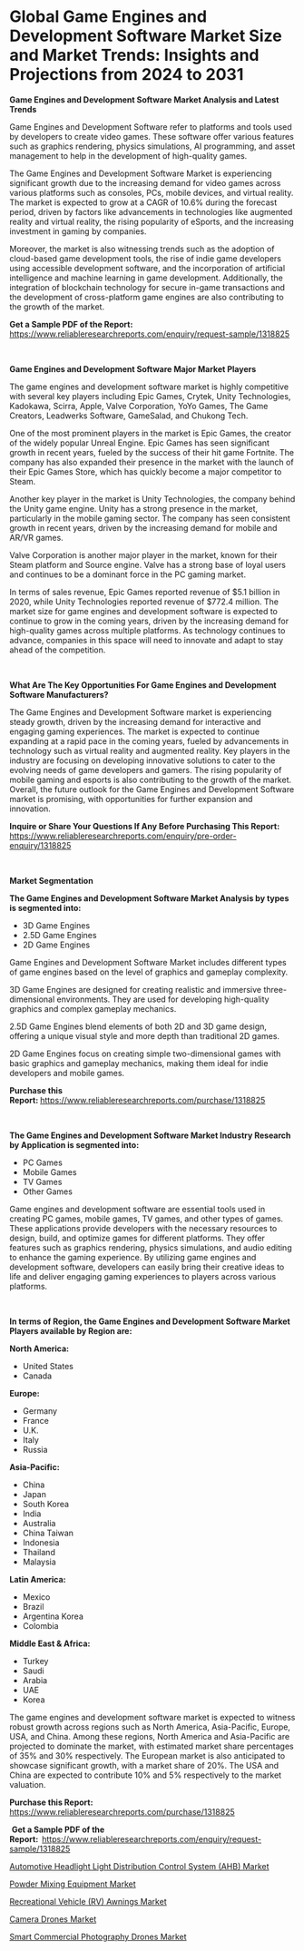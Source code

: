 <p><h1>Global Game Engines and Development Software Market Size and Market Trends: Insights and Projections from 2024 to 2031</h1></p><p><strong>Game Engines and Development Software Market Analysis and Latest Trends</strong></p>
<p><p>Game Engines and Development Software refer to platforms and tools used by developers to create video games. These software offer various features such as graphics rendering, physics simulations, AI programming, and asset management to help in the development of high-quality games.</p><p>The Game Engines and Development Software Market is experiencing significant growth due to the increasing demand for video games across various platforms such as consoles, PCs, mobile devices, and virtual reality. The market is expected to grow at a CAGR of 10.6% during the forecast period, driven by factors like advancements in technologies like augmented reality and virtual reality, the rising popularity of eSports, and the increasing investment in gaming by companies.</p><p>Moreover, the market is also witnessing trends such as the adoption of cloud-based game development tools, the rise of indie game developers using accessible development software, and the incorporation of artificial intelligence and machine learning in game development. Additionally, the integration of blockchain technology for secure in-game transactions and the development of cross-platform game engines are also contributing to the growth of the market.</p></p>
<p><strong>Get a Sample PDF of the Report:&nbsp;</strong> <a href="https://www.reliableresearchreports.com/enquiry/request-sample/1318825">https://www.reliableresearchreports.com/enquiry/request-sample/1318825</a></p>
<p>&nbsp;</p>
<p><strong>Game Engines and Development Software Major Market Players</strong></p>
<p><p>The game engines and development software market is highly competitive with several key players including Epic Games, Crytek, Unity Technologies, Kadokawa, Scirra, Apple, Valve Corporation, YoYo Games, The Game Creators, Leadwerks Software, GameSalad, and Chukong Tech.</p><p>One of the most prominent players in the market is Epic Games, the creator of the widely popular Unreal Engine. Epic Games has seen significant growth in recent years, fueled by the success of their hit game Fortnite. The company has also expanded their presence in the market with the launch of their Epic Games Store, which has quickly become a major competitor to Steam.</p><p>Another key player in the market is Unity Technologies, the company behind the Unity game engine. Unity has a strong presence in the market, particularly in the mobile gaming sector. The company has seen consistent growth in recent years, driven by the increasing demand for mobile and AR/VR games.</p><p>Valve Corporation is another major player in the market, known for their Steam platform and Source engine. Valve has a strong base of loyal users and continues to be a dominant force in the PC gaming market.</p><p>In terms of sales revenue, Epic Games reported revenue of $5.1 billion in 2020, while Unity Technologies reported revenue of $772.4 million. The market size for game engines and development software is expected to continue to grow in the coming years, driven by the increasing demand for high-quality games across multiple platforms. As technology continues to advance, companies in this space will need to innovate and adapt to stay ahead of the competition.</p></p>
<p>&nbsp;</p>
<p><strong>What Are The Key Opportunities For Game Engines and Development Software Manufacturers?</strong></p>
<p><p>The Game Engines and Development Software market is experiencing steady growth, driven by the increasing demand for interactive and engaging gaming experiences. The market is expected to continue expanding at a rapid pace in the coming years, fueled by advancements in technology such as virtual reality and augmented reality. Key players in the industry are focusing on developing innovative solutions to cater to the evolving needs of game developers and gamers. The rising popularity of mobile gaming and esports is also contributing to the growth of the market. Overall, the future outlook for the Game Engines and Development Software market is promising, with opportunities for further expansion and innovation.</p></p>
<p><strong>Inquire or Share Your Questions If Any Before Purchasing This Report:</strong> <a href="https://www.reliableresearchreports.com/enquiry/pre-order-enquiry/1318825">https://www.reliableresearchreports.com/enquiry/pre-order-enquiry/1318825</a></p>
<p>&nbsp;</p>
<p><strong>Market Segmentation</strong></p>
<p><strong>The Game Engines and Development Software Market Analysis by types is segmented into:</strong></p>
<p><ul><li>3D Game Engines</li><li>2.5D Game Engines</li><li>2D Game Engines</li></ul></p>
<p><p>Game Engines and Development Software Market includes different types of game engines based on the level of graphics and gameplay complexity. </p><p>3D Game Engines are designed for creating realistic and immersive three-dimensional environments. They are used for developing high-quality graphics and complex gameplay mechanics.</p><p>2.5D Game Engines blend elements of both 2D and 3D game design, offering a unique visual style and more depth than traditional 2D games.</p><p>2D Game Engines focus on creating simple two-dimensional games with basic graphics and gameplay mechanics, making them ideal for indie developers and mobile games.</p></p>
<p><strong>Purchase this Report:&nbsp;</strong><a href="https://www.reliableresearchreports.com/purchase/1318825">https://www.reliableresearchreports.com/purchase/1318825</a></p>
<p>&nbsp;</p>
<p><strong>The Game Engines and Development Software Market Industry Research by Application is segmented into:</strong></p>
<p><ul><li>PC Games</li><li>Mobile Games</li><li>TV Games</li><li>Other Games</li></ul></p>
<p><p>Game engines and development software are essential tools used in creating PC games, mobile games, TV games, and other types of games. These applications provide developers with the necessary resources to design, build, and optimize games for different platforms. They offer features such as graphics rendering, physics simulations, and audio editing to enhance the gaming experience. By utilizing game engines and development software, developers can easily bring their creative ideas to life and deliver engaging gaming experiences to players across various platforms.</p></p>
<p>&nbsp;</p>
<p><strong>In terms of Region, the Game Engines and Development Software Market Players available by Region are:</strong></p>
<p>
    <p> <strong> North America: </strong>
        <ul>
            <li>United States</li>
            <li>Canada</li>
        </ul>
        </p> 
    <p> <strong> Europe: </strong>
        <ul>
            <li>Germany</li>
            <li>France</li>
            <li>U.K.</li>
            <li>Italy</li>
            <li>Russia</li>
        </ul>
        </p> 
    <p> <strong> Asia-Pacific: </strong>
        <ul>
            <li>China</li>
            <li>Japan</li>
            <li>South Korea</li>
            <li>India</li>
            <li>Australia</li>
            <li>China Taiwan</li>
            <li>Indonesia</li>
            <li>Thailand</li>
            <li>Malaysia</li>
        </ul>
        </p> 
    <p> <strong> Latin America: </strong>
        <ul>
            <li>Mexico</li>
            <li>Brazil</li>
            <li>Argentina Korea</li>
            <li>Colombia</li>
        </ul>
        </p> 
    <p> <strong> Middle East & Africa: </strong>
        <ul>
            <li>Turkey</li>
            <li>Saudi</li>
            <li>Arabia</li>
            <li>UAE</li>
            <li>Korea</li>
        </ul>
    </p>
    </p>
<p><p>The game engines and development software market is expected to witness robust growth across regions such as North America, Asia-Pacific, Europe, USA, and China. Among these regions, North America and Asia-Pacific are projected to dominate the market, with estimated market share percentages of 35% and 30% respectively. The European market is also anticipated to showcase significant growth, with a market share of 20%. The USA and China are expected to contribute 10% and 5% respectively to the market valuation.</p></p>
<p><strong>Purchase this Report: </strong><a href="https://www.reliableresearchreports.com/purchase/1318825">https://www.reliableresearchreports.com/purchase/1318825</a></p>
<p>&nbsp;<strong>Get a Sample PDF of the Report:&nbsp;&nbsp;</strong><a href="https://www.reliableresearchreports.com/enquiry/request-sample/1318825">https://www.reliableresearchreports.com/enquiry/request-sample/1318825</a></p>
<p><strong></strong></p>
<p><p><a href="https://view.publitas.com/reportprime-1/automotive-headlight-light-distribution-control-system-ahb-market-share-market-new-trends-analysis-report-by-type-by-application-by-end-use-by-region-and-segment-forecasts-2024-2031/">Automotive Headlight Light Distribution Control System (AHB) Market</a></p><p><a href="https://forested-sushi-9b0.notion.site/Powder-Mixing-Equipment-Market-Analysis-Examines-its-Scope-on-Growth-Opportunities-and-Forecasted-T-f19dbc703ebc4a658f942041830ddb06">Powder Mixing Equipment Market</a></p><p><a href="https://view.publitas.com/reportprime-1/decoding-the-recreational-vehicle-rv-awnings-market-a-deep-dive-into-the-latest-market-trends-market-segmentation-and-competitive-analysis/">Recreational Vehicle (RV) Awnings Market</a></p><p><a href="https://summer-dogwood-3e9.notion.site/Camera-Drones-Market-Size-Global-Industry-Overview-Market-Segmentation-and-Forecast-2024-to-2031-ac2118a45c894f40bf9b5513cc669905">Camera Drones Market</a></p><p><a href="https://lydian-appliance-61d.notion.site/Smart-Commercial-Photography-Drones-Market-A-Comprehensive-Report-of-its-Market-Share-Growth-Tren-82ed609f336844378dbea9b4736455ad">Smart Commercial Photography Drones Market</a></p></p>